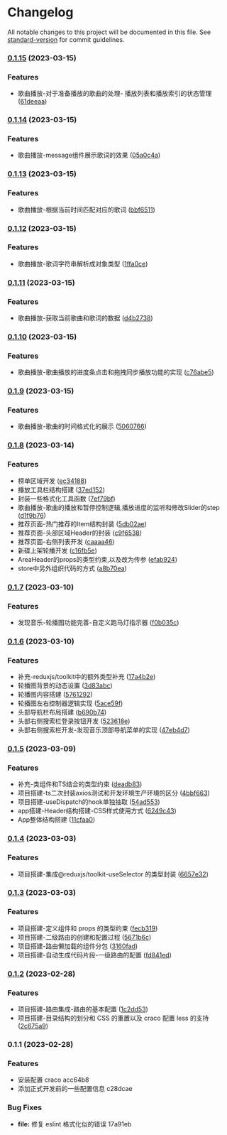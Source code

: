 # Changelog

All notable changes to this project will be documented in this file. See [standard-version](https://github.com/conventional-changelog/standard-version) for commit guidelines.

### [0.1.15](https://github.com/jasonshu1229/react-cloudMusic/compare/v0.1.14...v0.1.15) (2023-03-15)


### Features

* 歌曲播放-对于准备播放的歌曲的处理- 播放列表和播放索引的状态管理 ([61deeaa](https://github.com/jasonshu1229/react-cloudMusic/commit/61deeaab47a529cb6705e71281bd30611a0c4a9c))

### [0.1.14](https://github.com/jasonshu1229/react-cloudMusic/compare/v0.1.13...v0.1.14) (2023-03-15)


### Features

* 歌曲播放-message组件展示歌词的效果 ([05a0c4a](https://github.com/jasonshu1229/react-cloudMusic/commit/05a0c4ae7335fe35228ddd603f0c1edc0e81661c))

### [0.1.13](https://github.com/jasonshu1229/react-cloudMusic/compare/v0.1.12...v0.1.13) (2023-03-15)


### Features

* 歌曲播放-根据当前时间匹配对应的歌词 ([bbf6511](https://github.com/jasonshu1229/react-cloudMusic/commit/bbf651193aeb789a04f7e3dcde7f782c0da43037))

### [0.1.12](https://github.com/jasonshu1229/react-cloudMusic/compare/v0.1.11...v0.1.12) (2023-03-15)


### Features

* 歌曲播放-歌词字符串解析成对象类型 ([1ffa0ce](https://github.com/jasonshu1229/react-cloudMusic/commit/1ffa0ce31353af494c5a8f3a1f89ed4b785e1233))

### [0.1.11](https://github.com/jasonshu1229/react-cloudMusic/compare/v0.1.10...v0.1.11) (2023-03-15)


### Features

* 歌曲播放-获取当前歌曲和歌词的数据 ([d4b2738](https://github.com/jasonshu1229/react-cloudMusic/commit/d4b2738fc1dbfad605d0f8ed9c94395462aa69ce))

### [0.1.10](https://github.com/jasonshu1229/react-cloudMusic/compare/v0.1.9...v0.1.10) (2023-03-15)


### Features

* 歌曲播放-歌曲播放的进度条点击和拖拽同步播放功能的实现 ([c76abe5](https://github.com/jasonshu1229/react-cloudMusic/commit/c76abe56dc8530c9c640d1d9f904ced354f52cfd))

### [0.1.9](https://github.com/jasonshu1229/react-cloudMusic/compare/v0.1.8...v0.1.9) (2023-03-15)


### Features

* 歌曲播放-歌曲的时间格式化的展示 ([5060766](https://github.com/jasonshu1229/react-cloudMusic/commit/5060766150b2191d3bd1d7bf2ecd81ac1ed856de))

### [0.1.8](https://github.com/jasonshu1229/react-cloudMusic/compare/v0.1.7...v0.1.8) (2023-03-14)


### Features

* 榜单区域开发 ([ec34188](https://github.com/jasonshu1229/react-cloudMusic/commit/ec3418845ca31e478d07ec9559955b5d462a5cf7))
* 播放工具栏结构搭建 ([37ed152](https://github.com/jasonshu1229/react-cloudMusic/commit/37ed152c1156b3c9bab3675ce32e331a5e530ce1))
* 封装一些格式化工具函数 ([7ef79bf](https://github.com/jasonshu1229/react-cloudMusic/commit/7ef79bf75e0e7904535024120e8d5eafdcebfaaf))
* 歌曲播放-歌曲的播放和暂停控制逻辑,播放进度的监听和修改Slider的step ([d1f9b76](https://github.com/jasonshu1229/react-cloudMusic/commit/d1f9b76a86bdc52885b32d91ec6050ef3d3eccab))
* 推荐页面-热门推荐的Item结构封装 ([5db02ae](https://github.com/jasonshu1229/react-cloudMusic/commit/5db02ae698c8a2e0f78087036b0c170d802a0237))
* 推荐页面-头部区域Header的封装 ([c9f6538](https://github.com/jasonshu1229/react-cloudMusic/commit/c9f653813882558990db398338854d459a1308d7))
* 推荐页面-右侧列表开发 ([caaaa46](https://github.com/jasonshu1229/react-cloudMusic/commit/caaaa46373976f95001ddb92bd349c23cefd28f2))
* 新碟上架轮播开发 ([c16fb5e](https://github.com/jasonshu1229/react-cloudMusic/commit/c16fb5ec03fdf32b56f6b90978c415e6c0328acf))
* AreaHeader的props的类型约束,以及改为传参 ([efab924](https://github.com/jasonshu1229/react-cloudMusic/commit/efab92475e01ea4e74106e50cd209c8f75e8b0a7))
* store中另外组织代码的方式 ([a8b70ea](https://github.com/jasonshu1229/react-cloudMusic/commit/a8b70ea6b5e04c04e5e4e279d55ef956624ae078))

### [0.1.7](https://github.com/jasonshu1229/react-cloudMusic/compare/v0.1.6...v0.1.7) (2023-03-10)


### Features

* 发现音乐-轮播图功能完善-自定义跑马灯指示器 ([f0b035c](https://github.com/jasonshu1229/react-cloudMusic/commit/f0b035cf590b1e0b20f4e22b3684aaf6a0dac226))

### [0.1.6](https://github.com/jasonshu1229/react-cloudMusic/compare/v0.1.5...v0.1.6) (2023-03-10)


### Features

* 补充-reduxjs/toolkit中的额外类型补充 ([17a4b2e](https://github.com/jasonshu1229/react-cloudMusic/commit/17a4b2ed28fa9bc9608955c47237412d8c018ef6))
* 轮播图背景的动态设置 ([3d83abc](https://github.com/jasonshu1229/react-cloudMusic/commit/3d83abc898d03498f22c5c95281280113505f344))
* 轮播图内容搭建 ([5761292](https://github.com/jasonshu1229/react-cloudMusic/commit/5761292e6a3f719c65be8f4b090fad417a1d4347))
* 轮播图左右控制器逻辑实现 ([5ace59f](https://github.com/jasonshu1229/react-cloudMusic/commit/5ace59f72bad380ab9081e13eab9ec6435ca7598))
* 头部导航栏布局搭建 ([b690b74](https://github.com/jasonshu1229/react-cloudMusic/commit/b690b7466c4451aec24a73a01016c5581152e758))
* 头部右侧搜索栏登录按钮开发 ([523618e](https://github.com/jasonshu1229/react-cloudMusic/commit/523618e0013164922eb8ec0b4b450bbe98b4179d))
* 头部右侧搜索栏开发-发现音乐顶部导航菜单的实现 ([47eb4d7](https://github.com/jasonshu1229/react-cloudMusic/commit/47eb4d7e1891477c6530465b4fd357091f58092c))

### [0.1.5](https://github.com/jasonshu1229/react-cloudMusic/compare/v0.1.4...v0.1.5) (2023-03-09)


### Features

* 补充-类组件和TS结合的类型约束 ([deadb83](https://github.com/jasonshu1229/react-cloudMusic/commit/deadb83d373d9120dd0018ec3025902c12c8bddd))
* 项目搭建-ts二次封装axios测试和开发环境生产环境的区分 ([4bbf663](https://github.com/jasonshu1229/react-cloudMusic/commit/4bbf663e8c536727675b70b34ec36fe5b04529dd))
* 项目搭建-useDispatch的hook单独抽取 ([54ad553](https://github.com/jasonshu1229/react-cloudMusic/commit/54ad553368d99cdd3042887597f90dcf34db4d52))
* app搭建-Header结构搭建-CSS样式使用方式 ([6249c43](https://github.com/jasonshu1229/react-cloudMusic/commit/6249c438fac047c90484427283ead057f786efc7))
* App整体结构搭建 ([11cfaa0](https://github.com/jasonshu1229/react-cloudMusic/commit/11cfaa00757331cb796841c7989af18a889aeaf1))

### [0.1.4](https://github.com/jasonshu1229/react-cloudMusic/compare/v0.1.3...v0.1.4) (2023-03-03)

### Features

- 项目搭建-集成@reduxjs/toolkit-useSelector 的类型封装 ([6657e32](https://github.com/jasonshu1229/react-cloudMusic/commit/6657e327ddfbfcdb2bc9aa93df8a0b36c64a8ebb))

### [0.1.3](https://github.com/jasonshu1229/react-cloudMusic/compare/v0.1.2...v0.1.3) (2023-03-03)

### Features

- 项目搭建-定义组件和 props 的类型约束 ([fecb319](https://github.com/jasonshu1229/react-cloudMusic/commit/fecb319877a1ea9476833c7565f5e716c05d7437))
- 项目搭建-二级路由的创建和配置过程 ([5671b6c](https://github.com/jasonshu1229/react-cloudMusic/commit/5671b6cda2567978757f7cc957c8a0f5ab8e95c9))
- 项目搭建-路由懒加载的组件分包 ([3160fad](https://github.com/jasonshu1229/react-cloudMusic/commit/3160fad1be82abe497848e22b1cee256254bda86))
- 项目搭建-自动生成代码片段-一级路由的配置 ([fd841ed](https://github.com/jasonshu1229/react-cloudMusic/commit/fd841ed805dd4a53aecc35f156b27679f42dc68c))

### [0.1.2](https://github.com/jasonshu1229/react-cloudMusic/compare/v0.1.1...v0.1.2) (2023-02-28)

### Features

- 项目搭建-路由集成-路由的基本配置 ([1c2dd53](https://github.com/jasonshu1229/react-cloudMusic/commit/1c2dd5389452074e1b23f80aa6699cf0093cecec))
- 项目搭建-目录结构的划分和 CSS 的重置以及 craco 配置 less 的支持 ([2c675a9](https://github.com/jasonshu1229/react-cloudMusic/commit/2c675a9dec091c8ff5701b48e416f96ec1f76bc7))

### 0.1.1 (2023-02-28)

### Features

- 安装配置 craco acc64b8
- 添加正式开发前的一些配置信息 c28dcae

### Bug Fixes

- **file:** 修复 eslint 格式化似的错误 17a91eb
